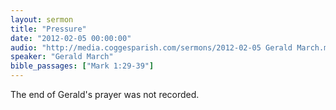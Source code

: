 ```yaml
---
layout: sermon
title: "Pressure"
date: "2012-02-05 00:00:00"
audio: "http://media.coggesparish.com/sermons/2012-02-05 Gerald March.mp3"
speaker: "Gerald March"
bible_passages: ["Mark 1:29-39"]
---
```


The end of Gerald's prayer was not recorded.